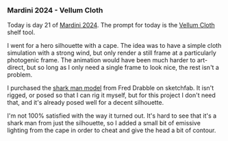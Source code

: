 ### Mardini 2024 - Vellum Cloth

Today is day 21 of [Mardini 2024][mardini-2024]. The prompt for today is the [Vellum
Cloth][vellum-cloth] shelf tool.

I went for a hero silhouette with a cape. The idea was to have a simple cloth simulation
with a strong wind, but only render a still frame at a particularly photogenic frame.
The animation would have been much harder to art-direct, but so long as I only need a
single frame to look nice, the rest isn't a problem.

I purchased the [shark man model][shark-man] from Fred Drabble on sketchfab. It isn't
rigged, or posed so that I can rig it myself, but for this project I don't need that,
and it's already posed well for a decent silhouette.

I'm not 100% satisfied with the way it turned out. It's hard to see that it's a shark
man from just the silhouette, so I added a small bit of emissive lighting from the
cape in order to cheat and give the head a bit of contour.

<!-- My entry post is [here][entry-post]. -->

[mardini-2024]: https://www.sidefx.com/community-main-menu/contests-jams/mardini-2024/
[vellum-cloth]: https://www.sidefx.com/docs/houdini/shelf/vellumcloth.html
[shark-man]: https://sketchfab.com/3d-models/shark-god-nanaue-c81fc9b71be5478aac3af45534a0d265
<!-- [entry-post]: ... -->

